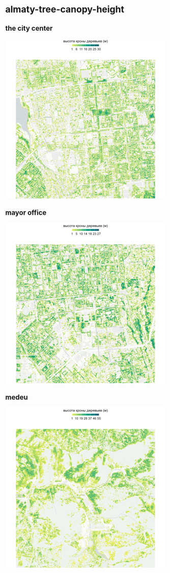 # almaty-tree-canopy-height

## the city center
![](almaty-tree-canopy-height-light.png)

## mayor office
![](almaty-tree-canopy-height-light_mayor_office.png)

## medeu
![](almaty-tree-canopy-height-light_mountain.png)
